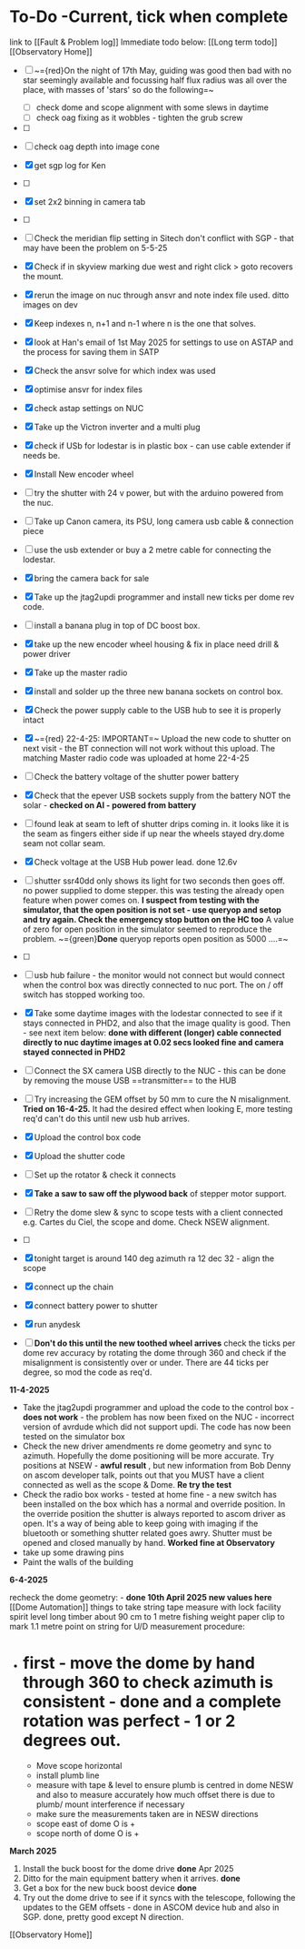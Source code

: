 
# To-Do -Current, tick when complete
link to [[Fault & Problem log]]
Immediate todo below:            [[Long term todo]]     [[Observatory Home]]

- [ ] ~={red}On the night of 17th May, guiding was good then bad with no star seemingly available and focussing half flux radius was all over the place, with masses of 'stars' so do the following=~
	- [ ] check dome and scope alignment with some slews in daytime
	- [ ] check oag fixing as it wobbles - tighten the grub screw

- [ ] 
- [ ] check oag depth into image cone
- [x] get sgp log for Ken
- [ ] 
- [x] set 2x2 binning in camera tab
- [ ] 
- [ ] Check the meridian flip setting in Sitech don't conflict with SGP - that may have been the problem on 5-5-25
- [x] Check if in skyview marking due west and right click > goto recovers the mount.
- [x] rerun the image on  nuc through ansvr and note index file used. ditto images on dev
- [x] Keep indexes n, n+1 and n-1 where n is the one that solves.
- [x] look at Han's email of 1st May 2025 for settings to use on ASTAP and the process for saving them in SATP
- [x] Check the ansvr solve for which index was used
- [x] optimise ansvr for index files
- [x] check astap settings on NUC
- [x] Take up the Victron inverter and a multi plug
- [x] check if USb for lodestar is in plastic box - can use cable extender if needs be.
- [x] Install New encoder wheel
- [ ] try the shutter with 24 v power, but with the arduino powered from the nuc.
- [ ] Take up Canon camera, its PSU, long camera usb cable & connection piece
- [ ] use the usb extender or buy a 2 metre cable for connecting the lodestar.
- [x] bring the camera back for sale
- [x] Take up the jtag2updi programmer and install new ticks per dome rev code.
- [ ] install a banana plug in top of DC boost box.
- [x] take up the new encoder wheel housing & fix in place need drill & power driver
- [x] Take up the master radio
- [x] install and solder up the three new banana sockets on control box.
- [x] Check the power supply cable to the USB hub to see it is properly intact
- [x] ~={red} 22-4-25: IMPORTANT=~ Upload the new code to shutter on next visit - the BT connection will not work without this upload. The matching Master radio code  was uploaded at home 22-4-25
- [ ] Check the battery voltage of the shutter power battery
- [x] Check that the epever USB sockets supply from the battery NOT the solar - **checked on AI - powered from battery**
- [ ] found leak at seam to left of shutter drips coming in. it looks like it is the seam as fingers either side if up near the wheels stayed dry.dome seam not collar seam.
- [x] Check voltage at the USB Hub power lead. done 12.6v
- [ ] shutter ssr40dd only shows its light for two seconds then goes off. no power supplied to dome stepper. this was testing the already open feature when power comes on. **I suspect from testing with the simulator, that the open position is not set - use queryop and setop and try again. Check the emergency stop button on the HC too**  A value of zero for open position in the simulator seemed to reproduce the problem. ~={green}**Done** queryop reports open position as 5000 ....=~
- [ ] 
- [ ] usb hub failure - the monitor would not connect but would connect when the control box was directly connected to nuc port. The on / off switch has stopped working too.
- [x] Take some daytime images with the lodestar connected to see if it stays connected in PHD2, and also that the image quality is good.  Then - see next item below: **done with different (longer) cable connected directly to nuc daytime images at 0.02 secs looked fine and camera stayed connected in PHD2**
- [ ] Connect the SX camera USB directly to the NUC - this can be done by removing the mouse USB ==transmitter== to the HUB
- [ ] Try increasing the GEM offset by 50 mm to cure the N misalignment. **Tried on 16-4-25.** It had the desired effect when looking E, more testing req'd can't do this until new usb hub arrives.
- [x]  Upload the control box code
- [x]  Upload the shutter code
- [ ] Set up the rotator & check it connects
- [x]  **Take a saw to saw off the plywood back** of stepper  motor support.
- [ ]  Retry the dome slew & sync to scope tests with a client connected e.g. Cartes du Ciel, the scope and dome. Check NSEW alignment.
- [ ] 
- [x] tonight target is around 140 deg azimuth ra 12 dec 32 - align the scope
- [x] connect up the chain
- [x] connect battery power to shutter
- [x] run anydesk
- [ ]  **Don't do this until the new toothed wheel arrives** check the ticks per dome rev accuracy by rotating the dome through 360 and check if the misalignment is consistently over or under. There are 44 ticks per degree, so mod the code as req'd.


**11-4-2025**
* Take the jtag2updi programmer and upload the code to the control box - **does not work** - the problem has now been fixed on the NUC - incorrect version of avrdude which did not support updi. The code has now been tested on the simulator box
* Check the new driver amendments re dome geometry and sync to azimuth. Hopefully the dome positioning will be more accurate. Try positions at NSEW - **awful result** , but new information from Bob Denny on ascom developer talk, points out that you MUST have a client connected as well as the scope & Dome. **Re try the test**
* Check the radio box works - tested at home fine - a new switch has been installed on the box which has a normal and override position. In the override position the shutter is always reported to ascom driver as open. It's a way of being able to keep going with imaging if the bluetooth or something shutter related goes awry. Shutter must be opened and closed manually by hand. **Worked fine at Observatory**
* take up some drawing pins
* Paint the walls of the building

**6-4-2025**

recheck the dome geometry: - **done 10th April 2025 new values here** [[Dome  Automation]]
things to take
string
tape measure with lock facility
spirit level
long timber about 90 cm to 1 metre
fishing weight
paper clip to mark 1.1 metre point on string for U/D measurement
procedure:
- # first - move the dome by hand through 360 to check azimuth is consistent - done and a complete rotation was perfect - 1 or 2 degrees out.
	- Move scope horizontal
	- install plumb line
	- measure with tape & level to ensure plumb is centred in dome NESW and also to measure accurately how much offset there is due to plumb/ mount interference if necessary
	- make sure the measurements taken are in NESW directions
	- scope east of dome O is +
	- scope north of dome O is +

**March 2025**
1. Install the buck boost for the dome drive **done** Apr 2025
2. Ditto for the main equipment battery when it arrives. **done**
3. Get a box for the new buck boost device **done**
4. Try out the dome drive to see if it syncs with the telescope, following the updates to the GEM  offsets - done in ASCOM device hub and also in SGP. done, pretty good except N direction.


[[Observatory Home]]

